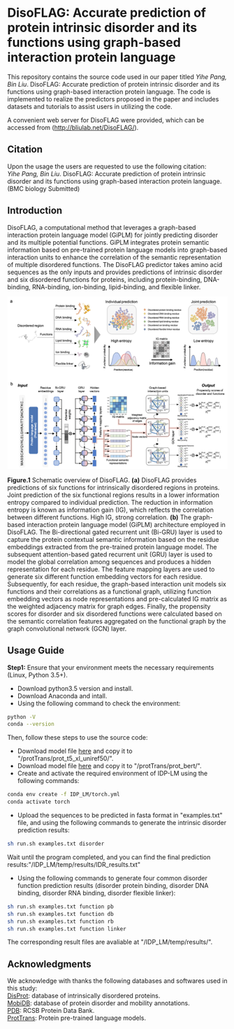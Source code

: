 # DisoFLAG: Accurate prediction of protein intrinsic disorder and its functions using graph-based interaction protein language

This repository contains the source code used in our paper titled _Yihe Pang, Bin Liu_. DisoFLAG: Accurate prediction of protein intrinsic disorder and its functions using graph-based interaction protein language. The code is implemented to realize the predictors proposed in the paper and includes datasets and tutorials to assist users in utilizing the code. <br>

A convenient web server for DisoFLAG were provided, which can be accessed from (http://bliulab.net/DisoFLAG/).


## Citation
Upon the usage the users are requested to use the following citation:<br>
_Yihe Pang, Bin Liu_. DisoFLAG: Accurate prediction of protein intrinsic disorder and its functions using graph-based interaction protein language. (BMC biology Submitted)

## Introduction
DisoFLAG, a computational method that leverages a graph-based interaction protein language model (GiPLM) for jointly predicting disorder and its multiple potential functions. GiPLM integrates protein semantic information based on pre-trained protein language models into graph-based interaction units to enhance the correlation of the semantic representation of multiple disordered functions. The DisoFLAG predictor takes amino acid sequences as the only inputs and provides predictions of intrinsic disorder and six disordered functions for proteins, including protein-binding, DNA-binding, RNA-binding, ion-binding, lipid-binding, and flexible linker.

![image](https://github.com/YihePang/DisoFLAG/blob/main/img/fig_1.png)

**Figure.1** Schematic overview of DisoFLAG. **(a)** DisoFLAG provides predictions of six functions for intrinsically disordered regions in proteins. Joint prediction of the six functional regions results in a lower information entropy compared to individual prediction. The reduction in information entropy is known as information gain (IG), which reflects the correlation between different functions. High IG, strong correlation. **(b)** The graph-based interaction protein language model (GiPLM) architecture employed in DisoFLAG. The Bi-directional gated recurrent unit (Bi-GRU) layer is used to capture the protein contextual semantic information based on the residue embeddings extracted from the pre-trained protein language model. The subsequent attention-based gated recurrent unit (GRU) layer is used to model the global correlation among sequences and produces a hidden representation for each residue. The feature mapping layers are used to generate six different function embedding vectors for each residue. Subsequently, for each residue, the graph-based interaction unit models six functions and their correlations as a functional graph, utilizing function embedding vectors as node representations and pre-calculated IG matrix as the weighted adjacency matrix for graph edges. Finally, the propensity scores for disorder and six disordered functions were calculated based on the semantic correlation features aggregated on the functional graph by the graph convolutional network (GCN) layer.


## Usage Guide
**Step1:** Ensure that your environment meets the necessary requirements (Linux, Python 3.5+). <br>
* Download python3.5 version and install.<br>
* Download Anaconda and intall.<br>
* Using the following command to check the environment:<br>
```Bash
python -V
conda --version
```

Then, follow these steps to use the source code:<br> 




* Download model file [here](https://huggingface.co/Rostlab/prot_t5_xl_uniref50/resolve/main/pytorch_model.bin) and copy it to "/protTrans/prot_t5_xl_uniref50/".<br>
* Download model file [here](https://huggingface.co/Rostlab/prot_bert/resolve/main/pytorch_model.bin) and copy it to "/protTrans/prot_bert/".<br>
* Create and activate the required environment of IDP-LM using the following commands:<br>
```Bash
conda env create -f IDP_LM/torch.yml 
conda activate torch
```
* Upload the sequences to be predicted in fasta format in "examples.txt" file, and using the following commands to generate the intrinsic disorder prediction results:<br>
```Bash
sh run.sh examples.txt disorder
```
Wait until the program completed, and you can find the final prediction results:"/IDP_LM/temp/results/IDR_results.txt"
* Using the following commands to generate four common disorder function prediction results (disorder protein binding, disorder DNA binding, disorder RNA binding, disorder flexible linker):<br>
```Bash
sh run.sh examples.txt function pb
sh run.sh examples.txt function db
sh run.sh examples.txt function rb
sh run.sh examples.txt function linker
```
The corresponding result files are avaliable at "/IDP_LM/temp/results/".
  
## Acknowledgments
  We acknowledge with thanks the following databases and softwares used in this study:<br> 
    		[DisProt](https://www.disprot.org/): database of intrinsically disordered proteins.<br> 
    		[MobiDB](https://mobidb.bio.unipd.it/): database of protein disorder and mobility annotations.<br> 
    		[PDB](https://www.rcsb.org/): RCSB Protein Data Bank.<br> 
    		[ProtTrans](https://github.com/agemagician/ProtTrans): Protein pre-trained language models.<br> 
